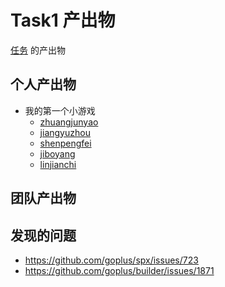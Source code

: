 # Task1 产出物

[任务](./task_1.md) 的产出物

## 个人产出物

- 我的第一个小游戏
  - [zhuangjunyao](https://x.qiniu.com/project/Pete/race)
  - [jiangyuzhou](https://x.qiniu.com/project/wx_user_wzFKQVUA/CollectFlower)
  - [shenpengfei](https://x.qiniu.com/project/wx_user_aCa8_bSs/FingerDance)
  - [jiboyang](https://x.qiniu.com/project/wx_user_nw87oAjA/MusicGame)
  - [linjianchi](https://x.qiniu.com/project/wx_user_c99TWcxA/flyshoot)

## 团队产出物

## 发现的问题

- https://github.com/goplus/spx/issues/723
- https://github.com/goplus/builder/issues/1871
